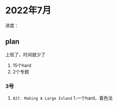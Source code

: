 # 2022年7月

进度：

## plan

上班了，时间就少了
1. 15个hard
2. 2个专题



### 3号
1. `827. Making A Large Island`
    1.一个hard，着色法



